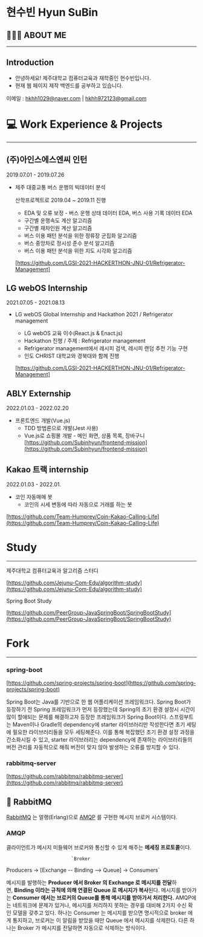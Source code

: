 # 현수빈 Hyun SuBin

## 💁🏻‍♀️  ABOUT ME
---
## Introduction

- 안녕하세요! 제주대학교 컴퓨터교육과 재학중인 현수빈입니다.
- 현재 웹 페이지 제작 백엔드를 공부하고 있습니다.

이메일 : hkhh1029@naver.com  |   hkhh972123@gmail.com

# 💻 Work Experience & Projects
---
## (주)아인스에스엔씨 인턴
2019.07.01 - 2019.07.26

- 제주 대중교통 버스 운행의 빅데이터 분석
    
    산학프로젝트로 2019.04 ~ 2019.11 진행
    
    - EDA 및 오류 보정 - 버스 운행 상태 데이터 EDA, 버스 사용 기록 데이터 EDA
    - 구간별 운행속도 계산 알고리즘
    - 구간별 재차인원 계산 알고리즘
    - 버스 이용 패턴 분석을 위한 정류장 군집화 알고리즘
    - 버스 중앙차로 정시성 준수 분석 알고리즘
    - 버스 이용 패턴 분석을 위한 지도 시각화 알고리즘
    
    [https://github.com/LGSI-2021-HACKERTHON-JNU-01/Refrigerator-Management]
    
## LG webOS Internship
2021.07.05 - 2021.08.13

- LG webOS Global Internship and Hackathon 2021 / Refrigerator management
    - LG webOS 교육 이수(React.js & Enact.js)
    - Hackathon 진행 / 주제 : Refrigerator management
    - Refrigerator management에서 레시피 검색, 레시피 랜덤 추천 기능 구현
    - 인도 CHRIST 대학교와 경북대와 함께 진행
    
    [https://github.com/LGSI-2021-HACKERTHON-JNU-01/Refrigerator-Management]
    

## ABLY Externship
2022.01.03 - 2022.02.20

- 프론트엔드 개발(Vue.js)
    - TDD 방법론으로 개발(Jest 사용)
    - Vue.js로 쇼핑몰 개발 - 메인 화면, 상품 목록, 장바구니
    [https://github.com/Subinhyun/frontend-mission](https://github.com/Subinhyun/frontend-mission)
    
## Kakao 트랙  internship
2022.01.03 - 2022.01.

- 코인 자동매매 봇
    - 코인의 시세 변동에 따라 자동으로 거래를 하는 봇

[https://github.com/Team-Humprey/Coin-Kakao-Calling-Life](https://github.com/Team-Humprey/Coin-Kakao-Calling-Life)

# Study
---
제주대학교 컴퓨터교육과 알고리즘 스터디

[https://github.com/Jejunu-Com-Edu/algorithm-study](https://github.com/Jejunu-Com-Edu/algorithm-study)

Spring Boot Study

[https://github.com/PeerGroup-JavaSpringBoot/SpringBootStudy](https://github.com/PeerGroup-JavaSpringBoot/SpringBootStudy)

# Fork
---
### spring-boot

[https://github.com/spring-projects/spring-boot](https://github.com/spring-projects/spring-boot)

Spring Boot는 Java를 기반으로 한 웹 어플리케이션 프레임워크다. Spring Boot가 등장하기 전 Spring 프레임워크가 먼저 등장했는데 Spring의 초기 환경 설정시 시간이 많이 할애되는 문제를 해결하고자 등장한 프레임워크가 Spring Boot이다. 스프링부트는 Maven이나 Gradle의 dependency에 starter 라이브러리만 작성한다면 초기 세팅에 필요한 라이브러리들을 모두 세팅해준다. 이를 통해 복잡했던 초기 환경 설정 과정을 간소화시킬 수 있고, starter 라이브러리는 dependency에 존재하는 라이브러리들의 버전 관리를 자동적으로 해줘 버전이 맞지 않아 발생하는 오류를 방지할 수 있다.

### rabbitmq-server

[https://github.com/rabbitmq/rabbitmq-server](https://github.com/rabbitmq/rabbitmq-server)

## 🐰 RabbitMQ

[RabbitMQ](https://www.rabbitmq.com/) 는 얼랭(Erlang)으로 [AMQP](https://ko.wikipedia.org/wiki/AMQP) 를 구현한 메시지 브로커 시스템이다.

### AMQP

클라이언트가 메시지 미들웨어 브로커와 통신할 수 있게 해주는 **메세징 프로토콜**이다.

                            `Broker
 Producers -> [Exchange -- Binding --> Queue] -> Consumers`

메시지를 발행하는 **Producer 에서 Broker 의 Exchange 로 메시지를 전달**하면, **Binding 이라는 규칙에 의해 연결된 Queue 로 메시지가 복사**된다. 메시지를 받아가는 **Consumer 에서는 브로커의 Queue를 통해 메시지를 받아가서 처리한다.** AMQP에는 네트워크에 문제가 있거나, 메시지를 처리하지 못하는 경우를 대비해 2가지 수신 확인 모델을 갖추고 있다. 하나는 Consumer 는 메시지를 받으면 명시적으로 broker 에게 통지하고, 브로커는 이 알림을 받았을 때만 Queue 에서 메시지를 삭제한다. 다른 하나는 Broker 가 메시지를 전달하면 자동으로 삭제하는 방식이다.
